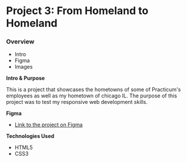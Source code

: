 # Project 3: From Homeland to Homeland
### Overview
* Intro
* Figma
* Images

**Intro & Purpose**

This is a project that showcases the hometowns of some of Practicum's employees as well as my hometown of chicago IL. The purpose of this project was to test my responsive web development skills.

**Figma**

* [Link to the project on Figma](https://www.figma.com/file/1zCYcflj6BJx5VqOvXU9nb/Sprint-3-From-Homeland-to-Homeland-desktop-mobile?node-id=0%3A1)


**Technologies Used**
- HTML5
- CSS3


